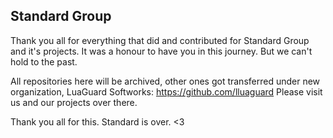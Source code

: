 ## Standard Group

Thank you all for everything that did and contributed for Standard Group and it's projects.
It was a honour to have you in this journey. But we can't hold to the past. 

All repositories here will be archived, other ones got transferred under new organization, LuaGuard Softworks: https://github.com/lluaguard
Please visit us and our projects over there.

Thank you all for this. 
Standard is over. <3
